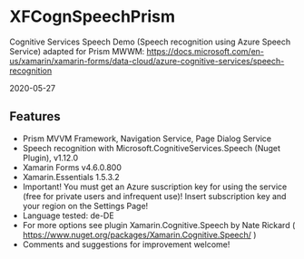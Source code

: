 # XFCognSpeechPrism
 Cognitive Services Speech Demo (Speech recognition using Azure Speech Service) adapted for Prism MWWM:
 https://docs.microsoft.com/en-us/xamarin/xamarin-forms/data-cloud/azure-cognitive-services/speech-recognition
 
 2020-05-27
 
 ## Features
 * Prism MVVM Framework, Navigation Service, Page Dialog Service
 * Speech recognition with Microsoft.CognitiveServices.Speech (Nuget Plugin), v1.12.0
 * Xamarin Forms v4.6.0.800
 * Xamarin.Essentials 1.5.3.2
 * Important! You must get an Azure suscription key for using the service (free for private users and infrequent use)! Insert subscription key and your region on the Settings Page!
 * Language tested: de-DE
 * For more options see plugin Xamarin.Cognitive.Speech by Nate Rickard ( https://www.nuget.org/packages/Xamarin.Cognitive.Speech/ )
 * Comments and suggestions for improvement welcome!

 
